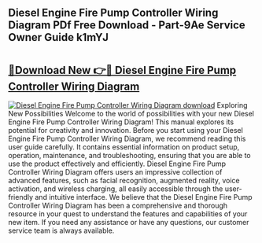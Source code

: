 ## Diesel Engine Fire Pump Controller Wiring Diagram PDf Free Download - Part-9Ae Service Owner Guide k1mYJ

# <h2><a href="http://dfkwfhz.blite.top/?on=Diesel+Engine+Fire+Pump+Controller+Wiring+Diagram">🔗Download New 👉🔴 Diesel Engine Fire Pump Controller Wiring Diagram</a></h2>

[![Diesel Engine Fire Pump Controller Wiring Diagram download](https://i.imgur.com/lujVjoI.png)](http://dfkwfhz.blite.top/?on=Diesel+Engine+Fire+Pump+Controller+Wiring+Diagram)
Exploring New Possibilities Welcome to the world of possibilities with your new Diesel Engine Fire Pump Controller Wiring Diagram! This manual explores its potential for creativity and innovation. Before you start using your Diesel Engine Fire Pump Controller Wiring Diagram, we recommend reading this user guide carefully. It contains essential information on product setup, operation, maintenance, and troubleshooting, ensuring that you are able to use the product effectively and efficiently. Diesel Engine Fire Pump Controller Wiring Diagram offers users an impressive collection of advanced features, such as facial recognition, augmented reality, voice activation, and wireless charging, all easily accessible through the user-friendly and intuitive interface. We believe that the Diesel Engine Fire Pump Controller Wiring Diagram has been a comprehensive and thorough resource in your quest to understand the features and capabilities of your new item. If you need any assistance or have any questions, our customer service team is always available.
